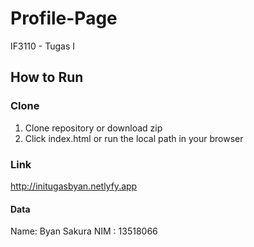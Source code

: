 # Profile-Page
IF3110 - Tugas I
## How to Run
### Clone
1. Clone repository or download zip 
2. Click index.html or run the local path in your browser
### Link
http://initugasbyan.netlyfy.app
#### Data
Name: Byan Sakura
NIM : 13518066

